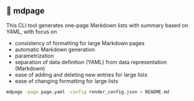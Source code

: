 ## 🍙 mdpage

This CLI tool generates one-page Markdown lists with summary based on YAML, with focus on

* consistency of formatting for large Markdown pages
* automatic Markdown generation
* parametrization
* separation of data definition (YAML) from data representation (Markdown)
* ease of adding and deleting new entries for large lists
* ease of changing formatting for large lists


```bash
mdpage -page page.yaml -config render_config.json > README.md
```
